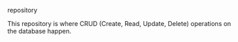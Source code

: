repository

This repository is where CRUD (Create, Read, Update, Delete) operations on the database happen.

